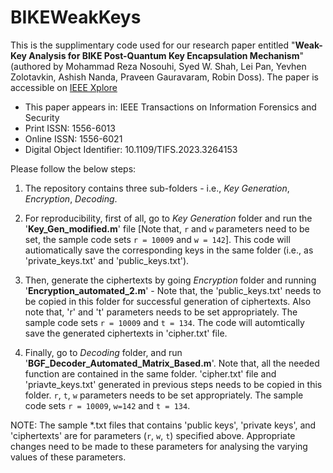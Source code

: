 # BIKEWeakKeys

This is the supplimentary code used for our research paper entitled "**Weak-Key Analysis for BIKE Post-Quantum Key Encapsulation Mechanism**" (authored by Mohammad Reza Nosouhi, Syed W. Shah, Lei Pan, Yevhen Zolotavkin, Ashish Nanda, Praveen Gauravaram, Robin Doss). The paper is accessible on [IEEE Xplore](https://ieeexplore.ieee.org/document/10091222)

- This paper appears in: IEEE Transactions on Information Forensics and Security
- Print ISSN: 1556-6013
- Online ISSN: 1556-6021
- Digital Object Identifier: 10.1109/TIFS.2023.3264153


Please follow the below steps:

1. The repository contains three sub-folders - i.e., _Key Generation_, _Encryption_, _Decoding_.

2. For reproducibility, first of all, go to _Key Generation_ folder and run the '**Key_Gen_modified.m**' file [Note that, `r` and `w` parameters need to be set, the sample code sets `r = 10009` and `w = 142`]. This code will autiomatically save the corresponding keys in the same folder (i.e., as 'private_keys.txt' and 'public_keys.txt').

3. Then, generate the ciphertexts by going _Encryption_ folder and running '**Encryption_automated_2.m**' - Note that, the 'public_keys.txt' needs to be copied in this folder for successful generation of ciphertexts. Also note that, 'r' and 't' parameters needs to be set appropriately. The sample code sets `r = 10009` and `t = 134`. The code will automtically save the generated ciphertexts in 'cipher.txt' file.

4. Finally, go to _Decoding_ folder, and run '**BGF_Decoder_Automated_Matrix_Based.m**'. Note that, all the needed function are contained in the same folder. 'cipher.txt' file and 'priavte_keys.txt' generated in previous steps needs to be copied in this folder. `r`, `t`, `w` parameters needs to be set appropriately. The sample code sets `r = 10009`, `w=142` and `t = 134`.


NOTE: The sample *.txt files that contains 'public keys', 'private keys', and 'ciphertexts' are for parameters (`r`, `w`, `t`) specified above. Appropriate changes need to be made to these parameters for analysing the varying values of these parameters. 
